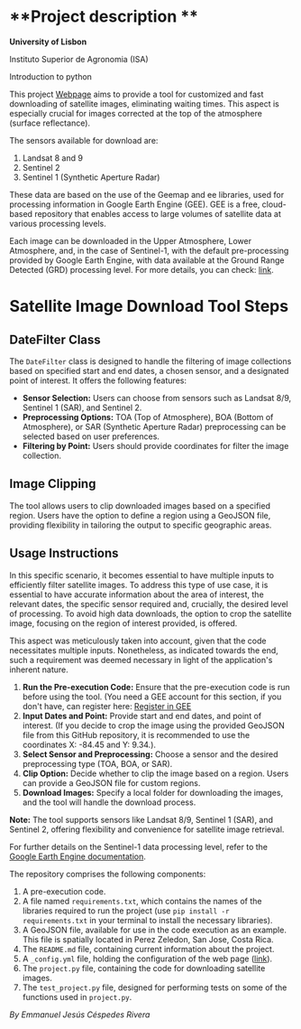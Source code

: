 # **Project description **

**University of Lisbon**


Instituto Superior de Agronomia (ISA)

Introduction to python 

This project [Webpage]((https://emmanuel461.github.io/Final_project/)) aims to provide a tool for customized and fast downloading of satellite images, eliminating waiting times. This aspect is especially crucial for images corrected at the top of the atmosphere (surface reflectance).

The sensors available for download are:

1. Landsat 8 and 9
2. Sentinel 2
3. Sentinel 1 (Synthetic Aperture Radar)

These data are based on the use of the Geemap and ee libraries, used for processing information in Google Earth Engine (GEE). GEE is a free, cloud-based repository that enables access to large volumes of satellite data at various processing levels.

Each image can be downloaded in the Upper Atmosphere, Lower Atmosphere, and, in the case of Sentinel-1, with the default pre-processing provided by Google Earth Engine, with data available at the Ground Range Detected (GRD) processing level. For more details, you can check: [link](https://developers.google.com/earth-engine/datasets/catalog/COPERNICUS_S1_GRD).



# Satellite Image Download Tool Steps

## DateFilter Class

The `DateFilter` class is designed to handle the filtering of image collections based on specified start and end dates, a chosen sensor, and a designated point of interest. It offers the following features:

- **Sensor Selection:** Users can choose from sensors such as Landsat 8/9, Sentinel 1 (SAR), and Sentinel 2.
- **Preprocessing Options:** TOA (Top of Atmosphere), BOA (Bottom of Atmosphere), or SAR (Synthetic Aperture Radar) preprocessing can be selected based on user preferences.
- **Filtering by Point:** Users should provide coordinates for filter the image collection. 

## Image Clipping

The tool allows users to clip downloaded images based on a specified region. Users have the option to define a region using a GeoJSON file, providing flexibility in tailoring the output to specific geographic areas.

## Usage Instructions
In this specific scenario, it becomes essential to have multiple inputs to efficiently filter satellite images. To address this type of use case, it is essential to have accurate information about the area of interest, the relevant dates, the specific sensor required and, crucially, the desired level of processing. To avoid high data downloads, the option to crop the satellite image, focusing on the region of interest provided, is offered. 

This aspect was meticulously taken into account, given that the code necessitates multiple inputs. Nonetheless, as indicated towards the end, such a requirement was deemed necessary in light of the application's inherent nature.

1. **Run the Pre-execution Code:** Ensure that the pre-execution code is run before using the tool.
(You need a GEE account for this section, if you don't have, can register here: [Register in GEE](https://code.earthengine.google.com/register)
2. **Input Dates and Point:** Provide start and end dates, and point of interest. (If you decide to crop the image using the provided GeoJSON file from this GitHub repository, it is recommended to use the coordinates X: -84.45 and Y: 9.34.).
3. **Select Sensor and Preprocessing:** Choose a sensor and the desired preprocessing type (TOA, BOA, or SAR).
4. **Clip Option:** Decide whether to clip the image based on a region. Users can provide a GeoJSON file for custom regions.
5. **Download Images:** Specify a local folder for downloading the images, and the tool will handle the download process.

**Note:** The tool supports sensors like Landsat 8/9, Sentinel 1 (SAR), and Sentinel 2, offering flexibility and convenience for satellite image retrieval.

For further details on the Sentinel-1 data processing level, refer to the [Google Earth Engine documentation](https://developers.google.com/earth-engine/datasets/catalog/COPERNICUS_S1_GRD).

The repository comprises the following components:

1. A pre-execution code.
2. A file named `requirements.txt`, which contains the names of the libraries required to run the project (use `pip install -r requirements.txt` in your terminal to install the necessary libraries).
3. A GeoJSON file, available for use in the code execution as an example. This file is spatially located in Perez Zeledon, San Jose, Costa Rica.
4. The `README.md` file, containing current information about the project.
5. A `_config.yml` file, holding the configuration of the web page ([link](https://emmanuel461.github.io/Final_project/)).
6. The `project.py` file, containing the code for downloading satellite images.
7. The `test_project.py` file, designed for performing tests on some of the functions used in `project.py`.


*By Emmanuel Jesús Céspedes Rivera*

